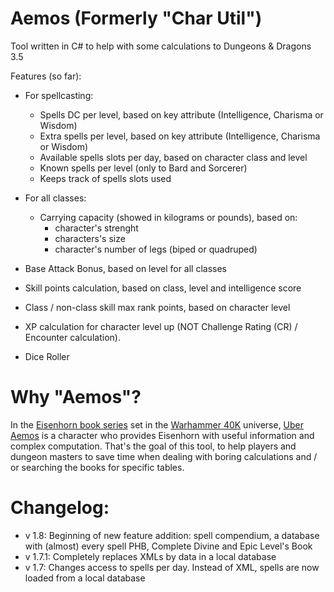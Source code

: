 # Aemos (Formerly "Char Util")
Tool written in C# to help with some calculations to Dungeons &amp; Dragons 3.5 

Features (so far):
   - For spellcasting:
      * Spells DC per level, based on key attribute (Intelligence, Charisma or Wisdom)
      * Extra spells per level, based on key attribute (Intelligence, Charisma or Wisdom)
      * Available spells slots per day, based on character class and level
      * Known spells per level (only to Bard and Sorcerer)
      * Keeps track of spells slots used
  
   - For all classes:
      * Carrying capacity (showed in kilograms or pounds), based on: 
         - character's strenght
         - characters's size
         - character's number of legs (biped or quadruped)
      
   - Base Attack Bonus, based on level for all classes
   - Skill points calculation, based on class, level and intelligence score
   - Class / non-class skill max rank points, based on character level
   - XP calculation for character level up (NOT  Challenge Rating (CR) / Encounter calculation).
   - Dice Roller
   
# Why "Aemos"?
In the [Eisenhorn book series](http://wh40k.lexicanum.com/wiki/Eisenhorn_(Novel_Series)) set in the [Warhammer 40K](http://wh40k.lexicanum.com/wiki/Warhammer_40,000) universe, [Uber Aemos](http://wh40k.lexicanum.com/wiki/Uber_Aemos) is a character who provides Eisenhorn with useful information and complex computation. That's the goal of this tool, to help players and dungeon masters to save time when dealing with boring calculations and / or searching the books for specific tables.

# Changelog:
- v 1.8: Beginning of new feature addition: spell compendium, a database with (almost) every spell PHB, Complete Divine and Epic Level's Book
- v 1.7.1: Completely replaces XMLs by data in a local database
- v 1.7: Changes access to spells per day. Instead of XML, spells are now loaded from a local database
